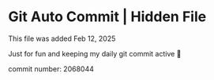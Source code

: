 # Git Auto Commit | Hidden File

This file was added Feb 12, 2025

Just for fun and keeping my daily git commit active 🤪

commit number: 2068044
